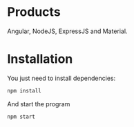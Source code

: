 # Products

Angular, NodeJS, ExpressJS and Material.

# Installation

You just need to install dependencies:

```bash
npm install
```

And start the program

```bash
npm start
```
